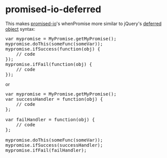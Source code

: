 promised-io-deferred
====================

This makes <a href="https://github.com/kriszyp/promised-io">promised-io</a>'s whenPromise more similar to jQuery's <a href="http://api.jquery.com/category/deferred-object/">deferred object</a> syntax:

<pre>
var mypromise = MyPromise.getMyPromise();
mypromise.doThis(someFunc(someVar));
mypromise.ifSuccess(function(obj) {
    // code
});
mypromise.ifFail(function(obj) {
    // code
});
</pre>

or

<pre>
var mypromise = MyPromise.getMyPromise();
var successHandler = function(obj) {
    // code
};

var failHandler = function(obj) {
    // code
};

mypromise.doThis(someFunc(someVar));
mypromise.ifSuccess(successHandler);
mypromise.ifFail(failHandler);
</pre>
